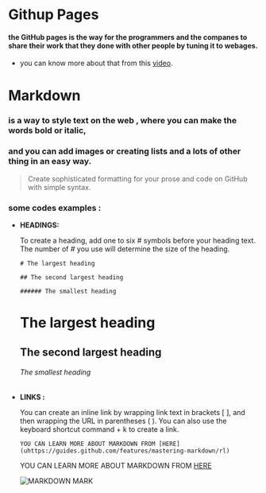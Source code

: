 # Githup Pages

  #### the GitHub pages is the way for the programmers and the companes to share their work that they done with other people by tuning it to webages.
  * you can know more about that from this [video](https://www.youtube.com/watch?v=2MsN8gpT6jY).
    
# Markdown 

  ### is a way to style text on the web , where you can make the words bold or italic,
  ### and you can add images or creating lists and a lots of  other thing in an easy way. 
  
  > Create sophisticated formatting for your prose and code on GitHub with simple syntax.

  ### some codes examples :
   - **HEADINGS:**
   
       To create a heading, add one to six # symbols before your heading text. The number of # you use will determine the size of the heading.
       
       
       
         # The largest heading
        
         ## The second largest heading
        
         ###### The smallest heading
         
        # The largest heading
       ## The second largest heading 
       ###### The smallest heading
       
       
   - **LINKS :**
  
     You can create an inline link by wrapping link text in brackets [ ], and then wrapping the URL in parentheses ( ). You can also use the keyboard shortcut command + k to create a link.
     
         YOU CAN LEARN MORE ABOUT MARKDOWN FROM [HERE](uhttps://guides.github.com/features/mastering-markdown/rl)
         
        YOU CAN LEARN MORE ABOUT MARKDOWN FROM [HERE](https://guides.github.com/features/mastering-markdown/url)
        
        ![MARKDOWN MARK](https://cargo.dustincurtis.com/projects/markdown/markdown-mark-header-updated-2021.png?6)
     
       
        
